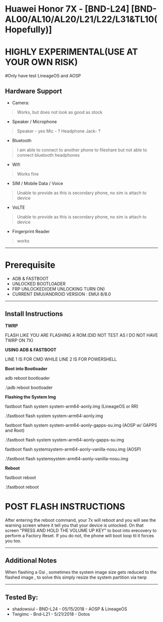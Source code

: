 # Huawei Honor 7X - [BND-L24] [BND-AL00/AL10/AL20/L21/L22/L31&TL10(Hopefully)]

# **HIGHLY EXPERIMENTAL(USE AT YOUR OWN RISK)**

#Only have test LineageOS and AOSP

## Hardware Support

* Camera:
> Works, but does not look as good as stock

* Speaker / Microphone
> Speaker - yes
> Mic - ?
> Headphone Jack- ?

* Bluetooth
> I am able to connect to another phone to fileshare but not able to connect bluetooth headphones

* Wifi
> Works fine

* SIM / Mobile Data / Voice
> Unable to provide as this is secondary phone, no sim is attach to device

* VoLTE
> Unable to provide as this is secondary phone, no sim is attach to device

* Fingerprint Reader
> works
***

# Prerequisite

* ADB & FASTBOOT 
* UNLOCKED BOOTLOADER
* FRP UNLOCKED(OEM UNLOCKING TURN ON)
* CURRENT EMUI/ANDROID VERSION : EMUI 8/8.0
***
## Install Instructions

**TWRP**

FLASH LIKE YOU ARE FLASHING A ROM.(DID NOT TEST AS I DO NOT HAVE TWRP ON 7X)

**USING ADB & FASTBOOT**

LINE 1 IS FOR CMD WHILE LINE 2 IS FOR POWERSHELL

**Boot into Bootloader**

adb reboot bootloader

.\adb reboot bootloader

**Flashing the System Img**

fastboot flash system system-arm64-aonly.img (LineageOS or RR)

.\fastboot flash system system-arm64-aonly.img

fastboot flash system system-arm64-aonly-gapps-su.img (AOSP w/ GAPPS and Root)

.\fastboot flash system system-arm64-aonly-gapps-su.img

fastboot flash systemsystem-arm64-aonly-vanilla-nosu.img (AOSP)

.\fastboot flash systemsystem-arm64-aonly-vanilla-nosu.img

**Reboot**

fastboot reboot

.\fastboot reboot

# POST FLASH INSTRUCTIONS

After entering the reboot command, your 7x will reboot and you will see the warning screen where it tell you that your device is unlocked. On that screen "PRESS AND HOLD THE VOLUME UP KEY" to boot into erecovery to perform a Factory Reset. 
If you do not, the phone will boot loop til it forces you too.
***

## Additional Notes
When flashing a Gsi , sometimes the system image size gets reduced to the flashed image , to solve this simply resize the system partition via twrp 

***


## Tested By:
* shadowsiul - BND-L24 - 05/15/2018 - AOSP & LineageOS
* Twigimc - Bnd-L21 - 5/21/2018 - Dotos

